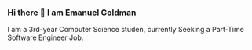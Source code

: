 ### Hi there 👋 I am Emanuel Goldman
I am a 3rd-year Computer Science studen, currently Seeking a Part-Time Software Engineer Job.

